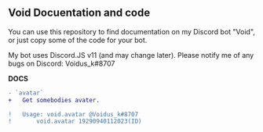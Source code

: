 ## Void Docuentation and code

You can use this repository to find documentation on my Discord bot "Void", or just copy some of the code for your bot.

My bot uses Discord.JS v11 (and may change later). Please notify me of any bugs on Discord: Voidus_k#8707


**DOCS**
```diff
- `avatar`
+	Get somebodies avater.

!	Usage: void.avatar @Voidus_k#8707
!		void.avatar 19290940112023(ID)
```